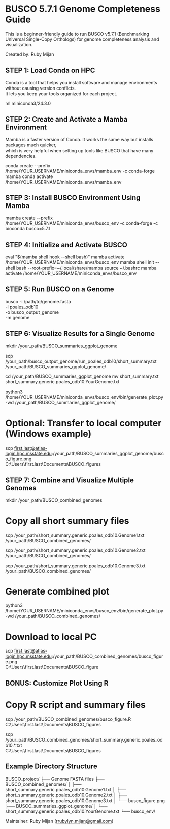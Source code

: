 BUSCO 5.7.1 Genome Completeness Guide
======================================

This is a beginner-friendly guide to run BUSCO v5.7.1 (Benchmarking Universal Single-Copy Orthologs)
for genome completeness analysis and visualization.

Created by: Ruby Mijan


STEP 1: Load Conda on HPC
--------------------------
Conda is a tool that helps you install software and manage environments without causing version conflicts.  
It lets you keep your tools organized for each project.

ml miniconda3/24.3.0


STEP 2: Create and Activate a Mamba Environment
-----------------------------------------------
Mamba is a faster version of Conda. It works the same way but installs packages much quicker,  
which is very helpful when setting up tools like BUSCO that have many dependencies.

conda create --prefix /home/YOUR_USERNAME/miniconda_envs/mamba_env -c conda-forge mamba
conda activate /home/YOUR_USERNAME/miniconda_envs/mamba_env


STEP 3: Install BUSCO Environment Using Mamba
---------------------------------------------
mamba create --prefix /home/YOUR_USERNAME/miniconda_envs/busco_env -c conda-forge -c bioconda busco=5.7.1


STEP 4: Initialize and Activate BUSCO
-------------------------------------
eval "$(mamba shell hook --shell bash)"
mamba activate /home/YOUR_USERNAME/miniconda_envs/busco_env
mamba shell init --shell bash --root-prefix=~/.local/share/mamba
source ~/.bashrc
mamba activate /home/YOUR_USERNAME/miniconda_envs/busco_env


STEP 5: Run BUSCO on a Genome
-----------------------------
busco -i /path/to/genome.fasta \
      -l poales_odb10 \
      -o busco_output_genome \
      -m genome


STEP 6: Visualize Results for a Single Genome
---------------------------------------------
mkdir /your_path/BUSCO_summaries_ggplot_genome

scp /your_path/busco_output_genome/run_poales_odb10/short_summary.txt \
    /your_path/BUSCO_summaries_ggplot_genome/

cd /your_path/BUSCO_summaries_ggplot_genome
mv short_summary.txt short_summary.generic.poales_odb10.YourGenome.txt

python3 /home/YOUR_USERNAME/miniconda_envs/busco_env/bin/generate_plot.py \
        -wd /your_path/BUSCO_summaries_ggplot_genome/

# Optional: Transfer to local computer (Windows example)
scp first.last@atlas-login.hpc.msstate.edu:/your_path/BUSCO_summaries_ggplot_genome/busco_figure.png \
    C:\Users\first.last\Documents\BUSCO_figures


STEP 7: Combine and Visualize Multiple Genomes
----------------------------------------------
mkdir /your_path/BUSCO_combined_genomes

# Copy all short summary files
scp /your_path/short_summary.generic.poales_odb10.Genome1.txt \
    /your_path/BUSCO_combined_genomes/

scp /your_path/short_summary.generic.poales_odb10.Genome2.txt \
    /your_path/BUSCO_combined_genomes/

scp /your_path/short_summary.generic.poales_odb10.Genome3.txt \
    /your_path/BUSCO_combined_genomes/

# Generate combined plot
python3 /home/YOUR_USERNAME/miniconda_envs/busco_env/bin/generate_plot.py \
        -wd /your_path/BUSCO_combined_genomes/

# Download to local PC
scp first.last@atlas-login.hpc.msstate.edu:/your_path/BUSCO_combined_genomes/busco_figure.png \
    C:\Users\first.last\Documents\BUSCO_figure


BONUS: Customize Plot Using R
-----------------------------
# Copy R script and summary files
scp /your_path/BUSCO_combined_genomes/busco_figure.R \
    C:\Users\first.last\Documents\BUSCO_figures

scp /your_path/BUSCO_combined_genomes/short_summary.generic.poales_odb10.*.txt \
    C:\Users\first.last\Documents\BUSCO_figures


Example Directory Structure
---------------------------
BUSCO_project/
├── Genome FASTA files
├── BUSCO_combined_genomes/
│   ├── short_summary.generic.poales_odb10.Genome1.txt
│   ├── short_summary.generic.poales_odb10.Genome2.txt
│   ├── short_summary.generic.poales_odb10.Genome3.txt
│   └── busco_figure.png
├── BUSCO_summaries_ggplot_genome/
│   └── short_summary.generic.poales_odb10.YourGenome.txt
└── busco_env/


Maintainer: Ruby Mijan (rrubylyn.mijan@gmail.com)


